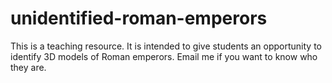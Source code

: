 unidentified-roman-emperors
===========================

This is a teaching resource. It is intended to give students an opportunity to identify 3D models of Roman emperors. Email me if you want to know who they are.
